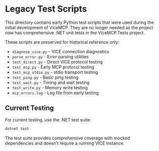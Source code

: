 # Legacy Test Scripts

This directory contains early Python test scripts that were used during the initial development of ViceMCP. They are no longer needed as the project now has comprehensive .NET unit tests in the ViceMCP.Tests project.

These scripts are preserved for historical reference only:

- `diagnose_vice.py` - VICE connection diagnostics
- `parse_error.py` - Error parsing utilities
- `test_direct.py` - Direct VICE protocol testing
- `test_mcp.py` - Early MCP protocol testing
- `test_mcp_stdio.py` - stdio transport testing
- `test_ping.py` - Basic ping testing
- `test_wait.py` - Timing and wait testing
- `test_write.py` - Memory write testing
- `mcp_errors.log` - Log file from early testing

## Current Testing

For current testing, use the .NET test suite:

```bash
dotnet test
```

The test suite provides comprehensive coverage with mocked dependencies and doesn't require a running VICE instance.
